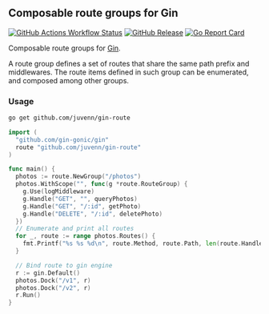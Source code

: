 Composable route groups for Gin
----

[![GitHub Actions Workflow Status](https://img.shields.io/github/actions/workflow/status/juvenn/gin-route/build.yml?build=main&style=flat-square)](https://github.com/juvenn/gin-route/actions)
[![GitHub Release](https://img.shields.io/github/v/release/juvenn/gin-route?style=flat-square)](https://github.com/juvenn/gin-route/releases)
[![Go Report Card](https://goreportcard.com/badge/github.com/juvenn/gin-route)](https://goreportcard.com/report/github.com/juvenn/gin-route)

Composable route groups for [Gin](https://github.com/gin-gonic/gin).

A route group defines a set of routes that share the same path prefix and middlewares. The route items defined in such group can be enumerated, and composed among other groups.

### Usage

```sh
go get github.com/juvenn/gin-route
```

```go
import (
  "github.com/gin-gonic/gin"
  route "github.com/juvenn/gin-route"
)

func main() {
  photos := route.NewGroup("/photos")
  photos.WithScope("", func(g *route.RouteGroup) {
    g.Use(logMiddleware)
    g.Handle("GET", "", queryPhotos)
    g.Handle("GET", "/:id", getPhoto)
    g.Handle("DELETE", "/:id", deletePhoto)
  })
  // Enumerate and print all routes
  for _, route := range photos.Routes() {
    fmt.Printf("%s %s %d\n", route.Method, route.Path, len(route.Handlers))
  }

  // Bind route to gin engine
  r := gin.Default()
  photos.Dock("/v1", r)
  photos.Dock("/v2", r)
  r.Run()
}
```

